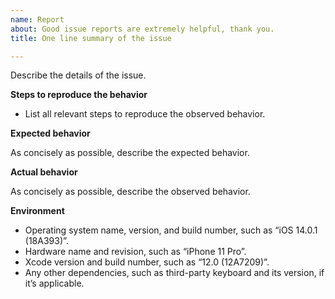 ```yaml
---
name: Report
about: Good issue reports are extremely helpful, thank you.
title: One line summary of the issue

---
```

Describe the details of the issue.

**Steps to reproduce the behavior**

- List all relevant steps to reproduce the observed behavior.

**Expected behavior**

As concisely as possible, describe the expected behavior.

**Actual behavior**

As concisely as possible, describe the observed behavior.

**Environment**

- Operating system name, version, and build number, such as “iOS 14.0.1 (18A393)”.
- Hardware name and revision, such as “iPhone 11 Pro”.
- Xcode version and build number, such as “12.0 (12A7209)”.
- Any other dependencies, such as third-party keyboard and its version, if it’s applicable.
